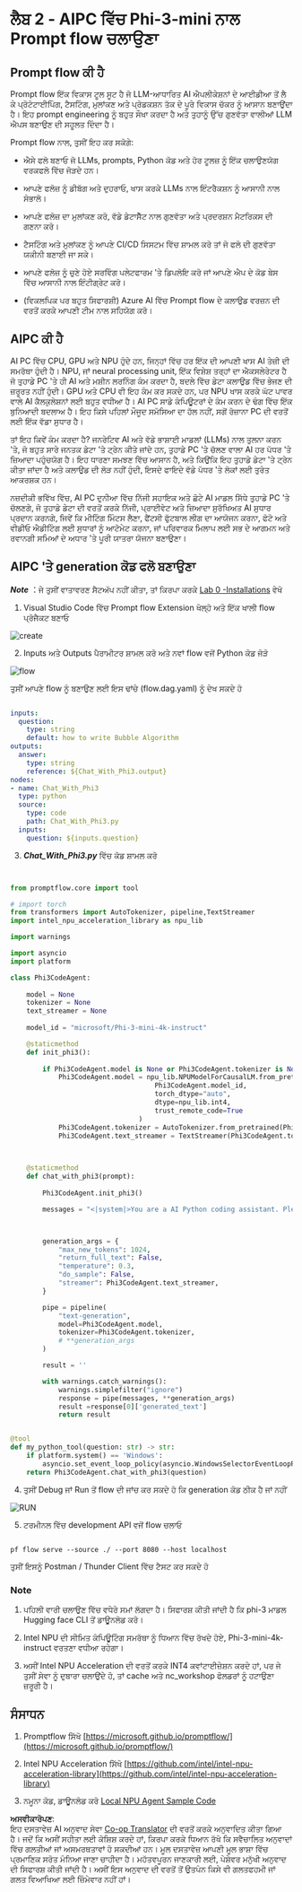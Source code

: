 <!--
CO_OP_TRANSLATOR_METADATA:
{
  "original_hash": "bc29f7fe7fc16bed6932733eac8c81b8",
  "translation_date": "2025-07-17T03:57:02+00:00",
  "source_file": "md/02.Application/02.Code/Phi3/VSCodeExt/HOL/AIPC/02.PromptflowWithNPU.md",
  "language_code": "pa"
}
-->
# **ਲੈਬ 2 - AIPC ਵਿੱਚ Phi-3-mini ਨਾਲ Prompt flow ਚਲਾਉਣਾ**

## **Prompt flow ਕੀ ਹੈ**

Prompt flow ਇੱਕ ਵਿਕਾਸ ਟੂਲ ਸੂਟ ਹੈ ਜੋ LLM-ਆਧਾਰਿਤ AI ਐਪਲੀਕੇਸ਼ਨਾਂ ਦੇ ਆਈਡੀਆ ਤੋਂ ਲੈ ਕੇ ਪ੍ਰੋਟੋਟਾਈਪਿੰਗ, ਟੈਸਟਿੰਗ, ਮੁਲਾਂਕਣ ਅਤੇ ਪ੍ਰੋਡਕਸ਼ਨ ਤੱਕ ਦੇ ਪੂਰੇ ਵਿਕਾਸ ਚੱਕਰ ਨੂੰ ਆਸਾਨ ਬਣਾਉਂਦਾ ਹੈ। ਇਹ prompt engineering ਨੂੰ ਬਹੁਤ ਸੌਖਾ ਕਰਦਾ ਹੈ ਅਤੇ ਤੁਹਾਨੂੰ ਉੱਚ ਗੁਣਵੱਤਾ ਵਾਲੀਆਂ LLM ਐਪਸ ਬਣਾਉਣ ਦੀ ਸਹੂਲਤ ਦਿੰਦਾ ਹੈ।

Prompt flow ਨਾਲ, ਤੁਸੀਂ ਇਹ ਕਰ ਸਕੋਗੇ:

- ਐਸੇ ਫਲੋ ਬਣਾਓ ਜੋ LLMs, prompts, Python ਕੋਡ ਅਤੇ ਹੋਰ ਟੂਲਜ਼ ਨੂੰ ਇੱਕ ਚਲਾਉਣਯੋਗ ਵਰਕਫਲੋ ਵਿੱਚ ਜੋੜਦੇ ਹਨ।

- ਆਪਣੇ ਫਲੋਜ਼ ਨੂੰ ਡੀਬੱਗ ਅਤੇ ਦੁਹਰਾਓ, ਖਾਸ ਕਰਕੇ LLMs ਨਾਲ ਇੰਟਰੈਕਸ਼ਨ ਨੂੰ ਆਸਾਨੀ ਨਾਲ ਸੰਭਾਲੋ।

- ਆਪਣੇ ਫਲੋਜ਼ ਦਾ ਮੁਲਾਂਕਣ ਕਰੋ, ਵੱਡੇ ਡੇਟਾਸੈੱਟ ਨਾਲ ਗੁਣਵੱਤਾ ਅਤੇ ਪ੍ਰਦਰਸ਼ਨ ਮੈਟਰਿਕਸ ਦੀ ਗਣਨਾ ਕਰੋ।

- ਟੈਸਟਿੰਗ ਅਤੇ ਮੁਲਾਂਕਣ ਨੂੰ ਆਪਣੇ CI/CD ਸਿਸਟਮ ਵਿੱਚ ਸ਼ਾਮਲ ਕਰੋ ਤਾਂ ਜੋ ਫਲੋ ਦੀ ਗੁਣਵੱਤਾ ਯਕੀਨੀ ਬਣਾਈ ਜਾ ਸਕੇ।

- ਆਪਣੇ ਫਲੋਜ਼ ਨੂੰ ਚੁਣੇ ਹੋਏ ਸਰਵਿੰਗ ਪਲੇਟਫਾਰਮ 'ਤੇ ਡਿਪਲੋਇ ਕਰੋ ਜਾਂ ਆਪਣੇ ਐਪ ਦੇ ਕੋਡ ਬੇਸ ਵਿੱਚ ਆਸਾਨੀ ਨਾਲ ਇੰਟੀਗ੍ਰੇਟ ਕਰੋ।

- (ਵਿਕਲਪਿਕ ਪਰ ਬਹੁਤ ਸਿਫਾਰਸ਼ੀ) Azure AI ਵਿੱਚ Prompt flow ਦੇ ਕਲਾਉਡ ਵਰਜ਼ਨ ਦੀ ਵਰਤੋਂ ਕਰਕੇ ਆਪਣੀ ਟੀਮ ਨਾਲ ਸਹਿਯੋਗ ਕਰੋ।

## **AIPC ਕੀ ਹੈ**

AI PC ਵਿੱਚ CPU, GPU ਅਤੇ NPU ਹੁੰਦੇ ਹਨ, ਜਿਨ੍ਹਾਂ ਵਿੱਚ ਹਰ ਇੱਕ ਦੀ ਆਪਣੀ ਖਾਸ AI ਤੇਜ਼ੀ ਦੀ ਸਮਰੱਥਾ ਹੁੰਦੀ ਹੈ। NPU, ਜਾਂ neural processing unit, ਇੱਕ ਵਿਸ਼ੇਸ਼ ਤਰ੍ਹਾਂ ਦਾ ਐਕਸਲੇਰੇਟਰ ਹੈ ਜੋ ਤੁਹਾਡੇ PC 'ਤੇ ਹੀ AI ਅਤੇ ਮਸ਼ੀਨ ਲਰਨਿੰਗ ਕੰਮ ਕਰਦਾ ਹੈ, ਬਦਲੇ ਵਿੱਚ ਡੇਟਾ ਕਲਾਉਡ ਵਿੱਚ ਭੇਜਣ ਦੀ ਜ਼ਰੂਰਤ ਨਹੀਂ ਹੁੰਦੀ। GPU ਅਤੇ CPU ਵੀ ਇਹ ਕੰਮ ਕਰ ਸਕਦੇ ਹਨ, ਪਰ NPU ਖਾਸ ਕਰਕੇ ਘੱਟ ਪਾਵਰ ਵਾਲੇ AI ਕੈਲਕੁਲੇਸ਼ਨਾਂ ਲਈ ਬਹੁਤ ਵਧੀਆ ਹੈ। AI PC ਸਾਡੇ ਕੰਪਿਊਟਰਾਂ ਦੇ ਕੰਮ ਕਰਨ ਦੇ ਢੰਗ ਵਿੱਚ ਇੱਕ ਬੁਨਿਆਦੀ ਬਦਲਾਅ ਹੈ। ਇਹ ਕਿਸੇ ਪਹਿਲਾਂ ਮੌਜੂਦ ਸਮੱਸਿਆ ਦਾ ਹੱਲ ਨਹੀਂ, ਸਗੋਂ ਰੋਜ਼ਾਨਾ PC ਦੀ ਵਰਤੋਂ ਲਈ ਇੱਕ ਵੱਡਾ ਸੁਧਾਰ ਹੈ।

ਤਾਂ ਇਹ ਕਿਵੇਂ ਕੰਮ ਕਰਦਾ ਹੈ? ਜਨਰੇਟਿਵ AI ਅਤੇ ਵੱਡੇ ਭਾਸ਼ਾਈ ਮਾਡਲਾਂ (LLMs) ਨਾਲ ਤੁਲਨਾ ਕਰਨ 'ਤੇ, ਜੋ ਬਹੁਤ ਸਾਰੇ ਜਨਤਕ ਡੇਟਾ 'ਤੇ ਟ੍ਰੇਨ ਕੀਤੇ ਜਾਂਦੇ ਹਨ, ਤੁਹਾਡੇ PC 'ਤੇ ਚੱਲਣ ਵਾਲਾ AI ਹਰ ਪੱਧਰ 'ਤੇ ਜ਼ਿਆਦਾ ਪਹੁੰਚਯੋਗ ਹੈ। ਇਹ ਧਾਰਣਾ ਸਮਝਣ ਵਿੱਚ ਆਸਾਨ ਹੈ, ਅਤੇ ਕਿਉਂਕਿ ਇਹ ਤੁਹਾਡੇ ਡੇਟਾ 'ਤੇ ਟ੍ਰੇਨ ਕੀਤਾ ਜਾਂਦਾ ਹੈ ਅਤੇ ਕਲਾਉਡ ਦੀ ਲੋੜ ਨਹੀਂ ਹੁੰਦੀ, ਇਸਦੇ ਫਾਇਦੇ ਵੱਡੇ ਪੱਧਰ 'ਤੇ ਲੋਕਾਂ ਲਈ ਤੁਰੰਤ ਆਕਰਸ਼ਕ ਹਨ।

ਨਜ਼ਦੀਕੀ ਭਵਿੱਖ ਵਿੱਚ, AI PC ਦੁਨੀਆ ਵਿੱਚ ਨਿੱਜੀ ਸਹਾਇਕ ਅਤੇ ਛੋਟੇ AI ਮਾਡਲ ਸਿੱਧੇ ਤੁਹਾਡੇ PC 'ਤੇ ਚੱਲਣਗੇ, ਜੋ ਤੁਹਾਡੇ ਡੇਟਾ ਦੀ ਵਰਤੋਂ ਕਰਕੇ ਨਿੱਜੀ, ਪ੍ਰਾਈਵੇਟ ਅਤੇ ਜ਼ਿਆਦਾ ਸੁਰੱਖਿਅਤ AI ਸੁਧਾਰ ਪ੍ਰਦਾਨ ਕਰਨਗੇ, ਜਿਵੇਂ ਕਿ ਮੀਟਿੰਗ ਮਿੰਟਸ ਲੈਣਾ, ਫੈਂਟਸੀ ਫੁੱਟਬਾਲ ਲੀਗ ਦਾ ਆਯੋਜਨ ਕਰਨਾ, ਫੋਟੋ ਅਤੇ ਵੀਡੀਓ ਐਡੀਟਿੰਗ ਲਈ ਸੁਧਾਰਾਂ ਨੂੰ ਆਟੋਮੇਟ ਕਰਨਾ, ਜਾਂ ਪਰਿਵਾਰਕ ਮਿਲਾਪ ਲਈ ਸਭ ਦੇ ਆਗਮਨ ਅਤੇ ਰਵਾਨਗੀ ਸਮਿਆਂ ਦੇ ਅਧਾਰ 'ਤੇ ਪੂਰੀ ਯਾਤਰਾ ਯੋਜਨਾ ਬਣਾਉਣਾ।

## **AIPC 'ਤੇ generation ਕੋਡ ਫਲੋ ਬਣਾਉਣਾ**

***Note*** ：ਜੇ ਤੁਸੀਂ ਵਾਤਾਵਰਣ ਸੈਟਅੱਪ ਨਹੀਂ ਕੀਤਾ, ਤਾਂ ਕਿਰਪਾ ਕਰਕੇ [Lab 0 -Installations](./01.Installations.md) ਵੇਖੋ

1. Visual Studio Code ਵਿੱਚ Prompt flow Extension ਖੋਲ੍ਹੋ ਅਤੇ ਇੱਕ ਖਾਲੀ flow ਪ੍ਰੋਜੈਕਟ ਬਣਾਓ

![create](../../../../../../../../../translated_images/pf_create.bde888dc83502eba082a058175bbf1eee6791219795393a386b06fd3043ec54d.pa.png)

2. Inputs ਅਤੇ Outputs ਪੈਰਾਮੀਟਰ ਸ਼ਾਮਲ ਕਰੋ ਅਤੇ ਨਵਾਂ flow ਵਜੋਂ Python ਕੋਡ ਜੋੜੋ

![flow](../../../../../../../../../translated_images/pf_flow.520824c0969f2a94f17e947f86bdc4b4c6c88a2efa394fe3bcfb58c0dbc578a7.pa.png)

ਤੁਸੀਂ ਆਪਣੇ flow ਨੂੰ ਬਣਾਉਣ ਲਈ ਇਸ ਢਾਂਚੇ (flow.dag.yaml) ਨੂੰ ਦੇਖ ਸਕਦੇ ਹੋ

```yaml

inputs:
  question:
    type: string
    default: how to write Bubble Algorithm
outputs:
  answer:
    type: string
    reference: ${Chat_With_Phi3.output}
nodes:
- name: Chat_With_Phi3
  type: python
  source:
    type: code
    path: Chat_With_Phi3.py
  inputs:
    question: ${inputs.question}


```

3. ***Chat_With_Phi3.py*** ਵਿੱਚ ਕੋਡ ਸ਼ਾਮਲ ਕਰੋ

```python


from promptflow.core import tool

# import torch
from transformers import AutoTokenizer, pipeline,TextStreamer
import intel_npu_acceleration_library as npu_lib

import warnings

import asyncio
import platform

class Phi3CodeAgent:
    
    model = None
    tokenizer = None
    text_streamer = None
    
    model_id = "microsoft/Phi-3-mini-4k-instruct"

    @staticmethod
    def init_phi3():
        
        if Phi3CodeAgent.model is None or Phi3CodeAgent.tokenizer is None or Phi3CodeAgent.text_streamer is None:
            Phi3CodeAgent.model = npu_lib.NPUModelForCausalLM.from_pretrained(
                                    Phi3CodeAgent.model_id,
                                    torch_dtype="auto",
                                    dtype=npu_lib.int4,
                                    trust_remote_code=True
                                )
            Phi3CodeAgent.tokenizer = AutoTokenizer.from_pretrained(Phi3CodeAgent.model_id)
            Phi3CodeAgent.text_streamer = TextStreamer(Phi3CodeAgent.tokenizer, skip_prompt=True)

    

    @staticmethod
    def chat_with_phi3(prompt):
        
        Phi3CodeAgent.init_phi3()

        messages = "<|system|>You are a AI Python coding assistant. Please help me to generate code in Python.The answer only genertated Python code, but any comments and instructions do not need to be generated<|end|><|user|>" + prompt +"<|end|><|assistant|>"



        generation_args = {
            "max_new_tokens": 1024,
            "return_full_text": False,
            "temperature": 0.3,
            "do_sample": False,
            "streamer": Phi3CodeAgent.text_streamer,
        }

        pipe = pipeline(
            "text-generation",
            model=Phi3CodeAgent.model,
            tokenizer=Phi3CodeAgent.tokenizer,
            # **generation_args
        )

        result = ''

        with warnings.catch_warnings():
            warnings.simplefilter("ignore")
            response = pipe(messages, **generation_args)
            result =response[0]['generated_text']
            return result


@tool
def my_python_tool(question: str) -> str:
    if platform.system() == 'Windows':
        asyncio.set_event_loop_policy(asyncio.WindowsSelectorEventLoopPolicy())
    return Phi3CodeAgent.chat_with_phi3(question)


```

4. ਤੁਸੀਂ Debug ਜਾਂ Run ਤੋਂ flow ਦੀ ਜਾਂਚ ਕਰ ਸਕਦੇ ਹੋ ਕਿ generation ਕੋਡ ਠੀਕ ਹੈ ਜਾਂ ਨਹੀਂ

![RUN](../../../../../../../../../translated_images/pf_run.4239e8a0b420a58284edf6ee1471c1697c345670313c8e7beac0edaee15b9a9d.pa.png)

5. ਟਰਮੀਨਲ ਵਿੱਚ development API ਵਜੋਂ flow ਚਲਾਓ

```

pf flow serve --source ./ --port 8080 --host localhost   

```

ਤੁਸੀਂ ਇਸਨੂੰ Postman / Thunder Client ਵਿੱਚ ਟੈਸਟ ਕਰ ਸਕਦੇ ਹੋ

### **Note**

1. ਪਹਿਲੀ ਵਾਰੀ ਚਲਾਉਣ ਵਿੱਚ ਵਧੇਰੇ ਸਮਾਂ ਲੱਗਦਾ ਹੈ। ਸਿਫਾਰਸ਼ ਕੀਤੀ ਜਾਂਦੀ ਹੈ ਕਿ phi-3 ਮਾਡਲ Hugging face CLI ਤੋਂ ਡਾਊਨਲੋਡ ਕਰੋ।

2. Intel NPU ਦੀ ਸੀਮਿਤ ਕੰਪਿਊਟਿੰਗ ਸਮਰੱਥਾ ਨੂੰ ਧਿਆਨ ਵਿੱਚ ਰੱਖਦੇ ਹੋਏ, Phi-3-mini-4k-instruct ਵਰਤਣਾ ਵਧੀਆ ਰਹੇਗਾ।

3. ਅਸੀਂ Intel NPU Acceleration ਦੀ ਵਰਤੋਂ ਕਰਕੇ INT4 ਕਵਾਂਟਾਈਜ਼ੇਸ਼ਨ ਕਰਦੇ ਹਾਂ, ਪਰ ਜੇ ਤੁਸੀਂ ਸੇਵਾ ਨੂੰ ਦੁਬਾਰਾ ਚਲਾਉਂਦੇ ਹੋ, ਤਾਂ cache ਅਤੇ nc_workshop ਫੋਲਡਰਾਂ ਨੂੰ ਹਟਾਉਣਾ ਜ਼ਰੂਰੀ ਹੈ।

## **ਸੰਸਾਧਨ**

1. Promptflow ਸਿੱਖੋ [https://microsoft.github.io/promptflow/](https://microsoft.github.io/promptflow/)

2. Intel NPU Acceleration ਸਿੱਖੋ [https://github.com/intel/intel-npu-acceleration-library](https://github.com/intel/intel-npu-acceleration-library)

3. ਨਮੂਨਾ ਕੋਡ, ਡਾਊਨਲੋਡ ਕਰੋ [Local NPU Agent Sample Code](../../../../../../../../../code/07.Lab/01/AIPC)

**ਅਸਵੀਕਾਰੋਪਣ**:  
ਇਹ ਦਸਤਾਵੇਜ਼ AI ਅਨੁਵਾਦ ਸੇਵਾ [Co-op Translator](https://github.com/Azure/co-op-translator) ਦੀ ਵਰਤੋਂ ਕਰਕੇ ਅਨੁਵਾਦਿਤ ਕੀਤਾ ਗਿਆ ਹੈ। ਜਦੋਂ ਕਿ ਅਸੀਂ ਸਹੀਤਾ ਲਈ ਕੋਸ਼ਿਸ਼ ਕਰਦੇ ਹਾਂ, ਕਿਰਪਾ ਕਰਕੇ ਧਿਆਨ ਰੱਖੋ ਕਿ ਸਵੈਚਾਲਿਤ ਅਨੁਵਾਦਾਂ ਵਿੱਚ ਗਲਤੀਆਂ ਜਾਂ ਅਸਮਰਥਤਾਵਾਂ ਹੋ ਸਕਦੀਆਂ ਹਨ। ਮੂਲ ਦਸਤਾਵੇਜ਼ ਆਪਣੀ ਮੂਲ ਭਾਸ਼ਾ ਵਿੱਚ ਪ੍ਰਮਾਣਿਕ ਸਰੋਤ ਮੰਨਿਆ ਜਾਣਾ ਚਾਹੀਦਾ ਹੈ। ਮਹੱਤਵਪੂਰਨ ਜਾਣਕਾਰੀ ਲਈ, ਪੇਸ਼ੇਵਰ ਮਨੁੱਖੀ ਅਨੁਵਾਦ ਦੀ ਸਿਫਾਰਸ਼ ਕੀਤੀ ਜਾਂਦੀ ਹੈ। ਅਸੀਂ ਇਸ ਅਨੁਵਾਦ ਦੀ ਵਰਤੋਂ ਤੋਂ ਉਤਪੰਨ ਕਿਸੇ ਵੀ ਗਲਤਫਹਮੀ ਜਾਂ ਗਲਤ ਵਿਆਖਿਆ ਲਈ ਜ਼ਿੰਮੇਵਾਰ ਨਹੀਂ ਹਾਂ।
